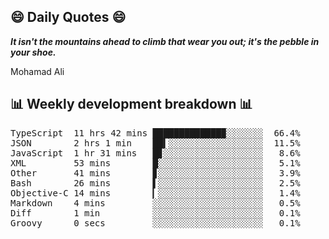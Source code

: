 ## 😄 Daily Quotes 😄

_**It isn't the mountains ahead to climb that wear you out; it's the pebble in your shoe.**_

Mohamad Ali



## 📊 Weekly development breakdown 📊

<pre>TypeScript  11 hrs 42 mins █████████████▉░░░░░░░  66.4%
JSON        2 hrs 1 min    ██▍░░░░░░░░░░░░░░░░░░  11.5%
JavaScript  1 hr 31 mins   █▊░░░░░░░░░░░░░░░░░░░   8.6%
XML         53 mins        █░░░░░░░░░░░░░░░░░░░░   5.1%
Other       41 mins        ▊░░░░░░░░░░░░░░░░░░░░   3.9%
Bash        26 mins        ▌░░░░░░░░░░░░░░░░░░░░   2.5%
Objective-C 14 mins        ▎░░░░░░░░░░░░░░░░░░░░   1.4%
Markdown    4 mins         ░░░░░░░░░░░░░░░░░░░░░   0.5%
Diff        1 min          ░░░░░░░░░░░░░░░░░░░░░   0.1%
Groovy      0 secs         ░░░░░░░░░░░░░░░░░░░░░   0.1%</pre>